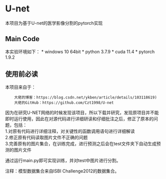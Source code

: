 # U-net
本项目为基于U-net的医学影像分割的pytorch实现
## Main Code
本实验环境如下：
    * windows 10 64bit
    * python 3.7.9
    * cuda 11.4
    * pytorch 1.9.2
## 使用前必读
本项目来自于： 
  
        大佬的博客：https://blog.csdn.net/ykben/article/details/103118619)  
        大佬的GitHub：https://github.com/Czt1998/U-net  
           
因为在研究U-NET网络的时候发现该项目，所以下载并研究，发现原项目并不能即时运行使用，因此在对源代码进行详细研读和仔细批注之后，修正了原本的问题，包括：  
        1.对原有代码进行详细注释，对关键性的函数调用语句进行详细解读  
        2.修正原有代码读取图片文件不正确的问题  
        3.完善原有的图片集合，在训练完成，进行预测之后会在test文件夹下自动生成预测的图片文件    
          
通过运行main.py即可实现训练，并对test中图片进行分割。
  
注释：模型数据集合来自ISBI Challenge2012的数据集合。

